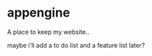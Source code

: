 appengine
=========
A place to keep my website..

maybe i'll add a to do list and a feature list later?